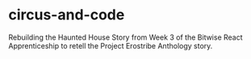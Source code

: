 # circus-and-code
Rebuilding the Haunted House Story from Week 3 of the Bitwise React Apprenticeship to retell the Project Erostribe Anthology story.
